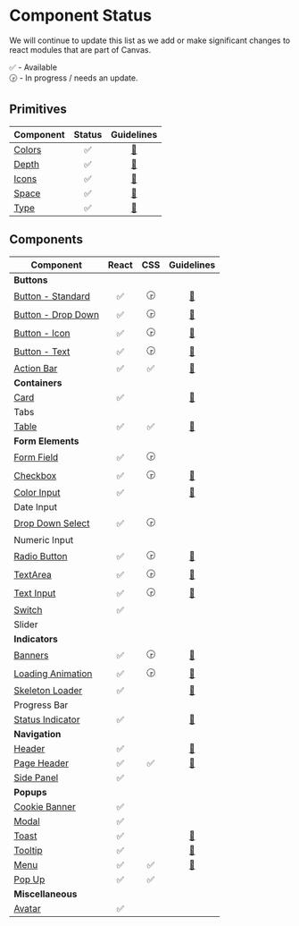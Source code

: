# Component Status

We will continue to update this list as we add or make significant changes to react modules that are
part of Canvas.

:white_check_mark: - Available     
:clock330: - In progress / needs an update.

## Primitives




| Component                               |       Status       |                               Guidelines                                |
| --------------------------------------- | :----------------: | :---------------------------------------------------------------: |
| [Colors](modules/core) | :white_check_mark: | [:blue_book:](https://design.workday.com/guidelines/visual/color) |
| [Depth](modules/core)  | :white_check_mark: | [:blue_book:](https://design.workday.com/guidelines/visual/depth) |
| [Icons](modules/icon)  | :white_check_mark: | [:blue_book:](https://design.workday.com/guidelines/visual/icons) |
| [Space](modules/core)  | :white_check_mark: | [:blue_book:](https://design.workday.com/guidelines/visual/space) |
| [Type](modules/core)   | :white_check_mark: | [:blue_book:](https://design.workday.com/guidelines/visual/type)  |

## Components


| Component                                                       |       React       | CSS  |                                        Guidelines                                        |
| --------------------------------------------------------------- | :----------------: | :----------------: |:--------------------------------------------------------------------------------: |
| **Buttons** |
| [Button - Standard](modules/button)            | :white_check_mark: |  :clock330:  |    [:blue_book:](https://design.workday.com/components/buttons/buttons)       |
| [Button - Drop Down](modules/button)           | :white_check_mark: | :clock330:  |     [:blue_book:](https://design.workday.com/components/buttons/buttons)       |
| [Button - Icon](modules/button)                | :white_check_mark: | :clock330: |      [:blue_book:](https://design.workday.com/components/buttons/icon-buttons)       |
| [Button - Text](modules/button)                | :white_check_mark: | :clock330: |     [:blue_book:](https://design.workday.com/components/buttons/text-buttons)       |
| [Action Bar](modules/action-bar)               | :white_check_mark: |   :white_check_mark:                             |  [:blue_book:](https://design.workday.com/components/buttons/action-bar)       |                                                  |
| **Containers** |
| [Card](modules/card)                           | :white_check_mark: |   |  [:blue_book:](https://design.workday.com/components/containers/cards)                                                                                   |
| Tabs                                                            |   |                 |               |
| [Table](modules/table)                         | :white_check_mark: | :white_check_mark: |     [:blue_book:](https://design.workday.com/components/containers/tables)       |
| **Form Elements** |
| [Form Field](modules/form-field)                                                    |   :white_check_mark:                 |                  :clock330:                                                                  |
| [Checkbox](modules/checkbox)                   | :white_check_mark: | :clock330: |    [:blue_book:](https://design.workday.com/components/form-elements/checkboxes)     |
| [Color Input]([modules/color-picker)                                                    |   :white_check_mark:                 ||   [:blue_book:](https://design.workday.com/components/form-elements/color-input)                                                                                 |
| Date Input                                                      |                    |    |
| [Drop Down Select](modules/select)                                                |  :white_check_mark:    |       :clock330:         |     |
| Numeric Input                                                   |                    |                                                                                    |
| [Radio Button](modules/radio)                  | :white_check_mark: | :clock330: | [:blue_book:](https://design.workday.com/components/form-elements/radio-buttons)    |
| [TextArea](modules/text-area)                  | :white_check_mark: |                :clock330:                                                                    |[:blue_book:](https://design.workday.com/components/form-elements/text-area)|
| [Text Input](modules/text-input)               | :white_check_mark: |  :clock330:  |  [:blue_book:](https://design.workday.com/components/form-elements/text-input)     |
| [Switch](modules/switch)                       | :white_check_mark: |  
| Slider                                                          |                    |                                                                                    |
| **Indicators** |
| [Banners](modules/banner) | :white_check_mark: |   :clock330:                                                                                 |[:blue_book:](https://design.workday.com/components/indicators/banners)     |
| [Loading Animation](modules/loading-animation) | :white_check_mark: |       :clock330:                                                                             |[:blue_book:](https://design.workday.com/components/indicators/loading-animation)     |
| [Skeleton Loader](modules/skeleton) | :white_check_mark: |                                                                                   |[:blue_book:](https://design.workday.com/components/indicators/skeleton-loader)     |
| Progress Bar                                                    |                    |                                                                                    |
| [Status Indicator](modules/status-indicator) | :white_check_mark: |                                                                                   |[:blue_book:](https://design.workday.com/components/indicators/status-indicators)     |
| **Navigation** |
| [Header](modules/header)                       | :white_check_mark: | |  [:blue_book:](https://design.workday.com/components/navigation/headers)  |
| [Page Header](modules/page-header)             | :white_check_mark: | :white_check_mark: |  [:blue_book:](https://design.workday.com/components/navigation/page-header)      |
| [Side Panel](modules/side-panel) | :white_check_mark: |
| **Popups** |
| [Cookie Banner](modules/banner)         | :white_check_mark: |                                                                                    |
|  [Modal](modules/modal)                                                          |      :white_check_mark:              |                                                                                    |
| [Toast](modules/toast)                                                           |    :white_check_mark:              | |[:blue_book:](https://design.workday.com/components/popups/toasts) | |                                                                                    |
| [Tooltip](modules/tooltip)                     | :white_check_mark: |                                                                                    |  [:blue_book:](https://design.workday.com/components/popups/tooltips) |
| [Menu](modules/menu)                           | :white_check_mark: | :white_check_mark: | [:blue_book:](https://design.workday.com/components/popups/menus) |                                                                                    |
| [Pop Up](modules/popup)                        | :white_check_mark: | :white_check_mark:                                                                                   |
| **Miscellaneous** |
| [Avatar](modules/avatar)                       | :white_check_mark: |  |                                                                                    |
